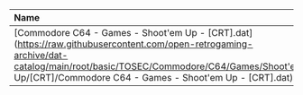 |Name|Size|
|:---|---:|
|[Commodore C64 - Games - Shoot'em Up - [CRT].dat](https://raw.githubusercontent.com/open-retrogaming-archive/dat-catalog/main/root/basic/TOSEC/Commodore/C64/Games/Shoot'em Up/[CRT]/Commodore C64 - Games - Shoot'em Up - [CRT].dat)|55508|

